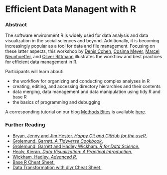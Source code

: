 # Efficient Data Managent with R

### Abstract
The software environment R is widely used for data analysis and data visualization in the social sciences and beyond. Additionally, it is becoming increasingly popular as a tool for data and file management. Focusing on these latter aspects, this workshop by [Denis Cohen](https://twitter.com/denis_cohen), [Cosima Meyer](https://twitter.com/cosima_meyer), [Marcel Neunhoeffer](https://twitter.com/mneunho), and [Oliver Rittmann](https://gess.uni-mannheim.de/doctoral-programs/social-and-behavioral-sciences-cdss/students/people/show/oliver-rittmann.html) illustrates the workflow and best practices for efficient data management in R.

Participants will learn about:

- the workflow for organizing and conducting complex analyses in R
- creating, editing, and accessing directory hierarchies and their contents
- data merging, data management and data manipulation using tidy R and base R
- the basics of programming and debugging

A corresponding tutorial on our blog [Methods Bites](https://www.mzes.uni-mannheim.de/socialsciencedatalab/) is available [here](https://www.mzes.uni-mannheim.de/socialsciencedatalab/article/efficient-data-r/).

### Further Reading
- [Bryan, Jenny and Jim Hester. *Happy Git and GitHub for the useR*.](https://happygitwithr.com/)
- [Grolemund, Garrett. *A Tidyverse Cookbook*.](https://rstudio-education.github.io/tidyverse-cookbook/how-to-use-this-book.html)
- [Grolemund, Garrett and Hadley Wickham. *R for Data Science*.](https://r4ds.had.co.nz/)
- [Healy, Kieran. *Data Visualization: A Practical Introduction.*](https://press.princeton.edu/books/hardcover/9780691181615/data-visualization)
- [Wickham, Hadley. *Advanced R.*](https://adv-r.hadley.nz/)
- [Base R Cheat Sheet.](http://github.com/rstudio/cheatsheets/raw/master/base-r.pdf)
- [Data Transformation with dlyr Cheat Sheet.](https://github.com/rstudio/cheatsheets/raw/master/data-transformation.pdf)
